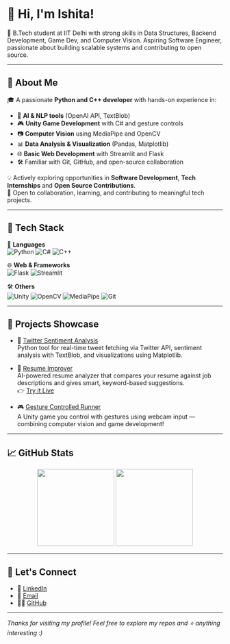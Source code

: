 # 👋 Hi, I'm Ishita!

🎯 B.Tech student at IIT Delhi with strong skills in Data Structures, Backend Development, Game Dev, and Computer Vision. Aspiring Software Engineer, passionate about building scalable systems and contributing to open source.

---

## 🧠 About Me

🎓 A passionate **Python and C++ developer** with hands-on experience in:
- 🧠 **AI & NLP tools** (OpenAI API, TextBlob)
- 🎮 **Unity Game Development** with C# and gesture controls
- 📷 **Computer Vision** using MediaPipe and OpenCV
- 📊 **Data Analysis & Visualization** (Pandas, Matplotlib)
- 🌐 **Basic Web Development** with Streamlit and Flask
- 🛠️ Familiar with Git, GitHub, and open-source collaboration

💡 Actively exploring opportunities in **Software Development**, **Tech Internships** and **Open Source Contributions**.  
🤝 Open to collaboration, learning, and contributing to meaningful tech projects.

---

## 🚀 Tech Stack

🧠 **Languages**  
![Python](https://img.shields.io/badge/-Python-3776AB?logo=python&logoColor=white&style=flat)
![C#](https://img.shields.io/badge/-C%23-239120?logo=c-sharp&logoColor=white&style=flat)
![C++](https://img.shields.io/badge/-C++-00599C?logo=c%2b%2b&logoColor=white&style=flat)

🌐 **Web & Frameworks**  
![Flask](https://img.shields.io/badge/-Flask-000000?logo=flask&logoColor=white&style=flat)
![Streamlit](https://img.shields.io/badge/-Streamlit-FF4B4B?logo=streamlit&logoColor=white&style=flat)

🛠️ **Others**  
![Unity](https://img.shields.io/badge/-Unity-000000?logo=unity&logoColor=white&style=flat)
![OpenCV](https://img.shields.io/badge/-OpenCV-5C3EE8?logo=opencv&logoColor=white&style=flat)
![MediaPipe](https://img.shields.io/badge/-MediaPipe-FF6F00?style=flat)
![Git](https://img.shields.io/badge/-Git-F05032?logo=git&logoColor=white&style=flat)

---

## 🌟 Projects Showcase

- 💬 [Twitter Sentiment Analysis](https://github.com/IsJn-227/twitter-sentiment-analysis)  
    Python tool for real-time tweet fetching via Twitter API, sentiment analysis with TextBlob, and visualizations using Matplotlib.

- 🧠 [Resume Improver](https://github.com/IsJn-227/resume_improver)  
    AI-powered resume analyzer that compares your resume against job descriptions and gives smart, keyword-based suggestions.  
    👉 [Try it Live](https://resumeimprover-ypeot5agzjyl68nudkmqkk.streamlit.app/)
  
- 🎮 [Gesture Controlled Runner](https://github.com/IsJn-227/Gesture_Controlled_Runner)  
    A Unity game you control with gestures using webcam input — combining computer vision and game development!

---

## 📈 GitHub Stats

<p align="center">
  <img src="https://github-readme-stats.vercel.app/api?username=IsJn-227&show_icons=true&theme=radical" height="180"/>
  <img src="https://github-readme-stats.vercel.app/api/top-langs/?username=IsJn-227&layout=compact&theme=radical" height="180"/>
</p>

---

## 🤝 Let's Connect

- 💼 [LinkedIn](https://www.linkedin.com/in/ishita-jain-247isjn/)
- 📧 [Email](mailto:ishjain2712@gmail.com)
- 🧑‍💻 [GitHub](https://github.com/IsJn-227)

---

_Thanks for visiting my profile! Feel free to explore my repos and ⭐ anything interesting :)_
